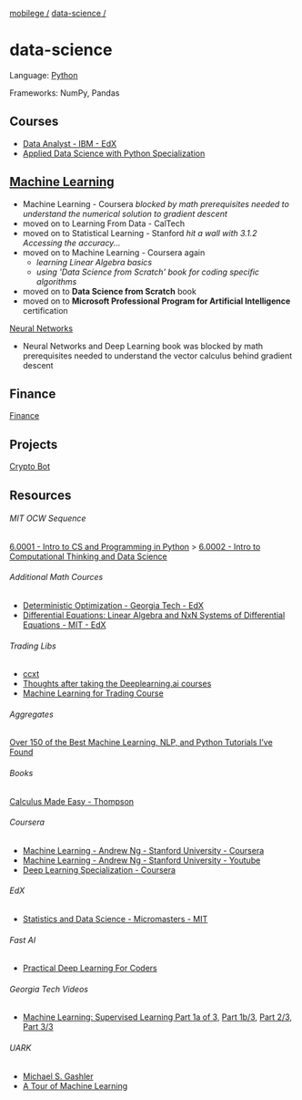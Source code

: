 [mobilege /](https://github.com/mobilege/mobilege.github.io/blob/master/README.md)
[data-science /](https://github.com/mobilege/data-science/blob/master/README.md)

# data-science

Language: [Python](https://github.com/mobilege/data-science/blob/master/python.md)

Frameworks: NumPy, Pandas

## Courses
- [Data Analyst - IBM - EdX](https://courses.edx.org/dashboard/programs/e78d61bc-aa9d-417f-b244-fed28f5737b6/)
- [Applied Data Science with Python Specialization](https://www.coursera.org/specializations/data-science-python)
 
## [Machine Learning](https://github.com/mobilege/data-science/blob/master/machine-learning.md) 

- Machine Learning - Coursera *blocked by math prerequisites needed to understand the numerical solution to gradient descent*
- moved on to Learning From Data - CalTech
- moved on to Statistical Learning - Stanford *hit a wall with 3.1.2 Accessing the accuracy...*
- moved on to Machine Learning - Coursera again 
    - *learning Linear Algebra basics*
    - *using 'Data Science from Scratch' book for coding specific algorithms* 
- moved on to **Data Science from Scratch** book
- moved on to **Microsoft Professional Program for Artificial Intelligence** certification

[Neural Networks](https://github.com/mobilege/data-science/blob/master/neural-networks.md) 

- Neural Networks and Deep Learning book was blocked by math prerequisites needed to understand the vector calculus behind gradient descent

## Finance

[Finance](https://github.com/mobilege/data-science/blob/master/finance.md) 

## Projects

[Crypto Bot](https://github.com/mobilege/data-science/blob/master/crypto-bot.md)

## Resources

###### MIT OCW Sequence

[6.0001 - Intro to CS and Programming in Python](https://ocw.mit.edu/courses/electrical-engineering-and-computer-science/6-0001-introduction-to-computer-science-and-programming-in-python-fall-2016/) > 
[6.0002 - Intro to Computational Thinking and Data Science](https://ocw.mit.edu/courses/electrical-engineering-and-computer-science/6-0002-introduction-to-computational-thinking-and-data-science-fall-2016/)

###### Additional Math Cources

- [Deterministic Optimization - Georgia Tech - EdX](https://courses.edx.org/courses/course-v1:GTx+ISYE6669x+1T2018/course/)
- [Differential Equations: Linear Algebra and NxN Systems of Differential Equations - MIT - EdX](https://www.edx.org/course/differential-equations-linear-algebra-and-nxn-systems-of-differential-equations)

###### Trading Libs

- [ccxt](https://github.com/ccxt/ccxt/tree/master/python)
- [Thoughts after taking the Deeplearning.ai courses](https://towardsdatascience.com/thoughts-after-taking-the-deeplearning-ai-courses-8568f132153)
- [Machine Learning for Trading Course](http://quantsoftware.gatech.edu/Machine_Learning_for_Trading_Course)

###### Aggregates

[Over 150 of the Best Machine Learning, NLP, and Python Tutorials I’ve Found](https://unsupervisedmethods.com/over-150-of-the-best-machine-learning-nlp-and-python-tutorials-ive-found-ffce2939bd78)

###### Books

[Calculus Made Easy - Thompson](http://www.gutenberg.org/files/33283/33283-pdf.pdf)

###### Coursera

- [Machine Learning - Andrew Ng - Stanford University - Coursera](https://www.coursera.org/learn/machine-learning/home/welcome)
- [Machine Learning - Andrew Ng - Stanford University - Youtube](https://www.youtube.com/playlist?list=PLLssT5z_DsK-h9vYZkQkYNWcItqhlRJLN)
- [Deep Learning Specialization - Coursera](https://www.coursera.org/specializations/deep-learning)

###### EdX

- [Statistics and Data Science - Micromasters - MIT](https://www.edx.org/micromasters/mitx-statistics-and-data-science)

###### Fast AI

- [Practical Deep Learning For Coders](http://course.fast.ai/index.html)

###### Georgia Tech Videos

- [Machine Learning: Supervised Learning Part 1a of 3](https://www.youtube.com/playlist?list=PLAwxTw4SYaPl0N6-e1GvyLp5-MUMUjOKo), [Part 1b/3](https://www.youtube.com/playlist?list=PLAwxTw4SYaPlkESDcHD-0oqVx5sAIgz7O), [Part 2/3](https://www.youtube.com/playlist?list=PLAwxTw4SYaPmaHhu-Lz3mhLSj-YH-JnG7), [Part 3/3](https://www.youtube.com/playlist?list=PLAwxTw4SYaPnidDwo9e2c7ixIsu_pdSNp)

###### UARK

- [Michael S. Gashler](http://csce.uark.edu/~mgashler/)
- [A Tour of Machine Learning](http://csce.uark.edu/~mgashler/lab/ml.pdf)
